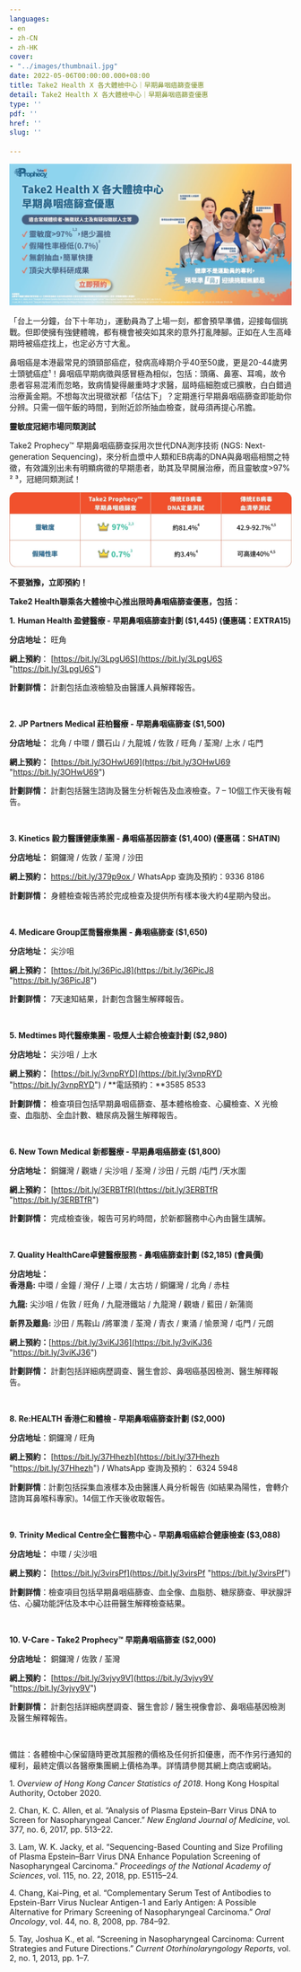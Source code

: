 ```yaml
---
languages:
- en
- zh-CN
- zh-HK
cover:
- "../images/thumbnail.jpg"
date: 2022-05-06T00:00:00.000+08:00
title: Take2 Health X 各大體檢中心｜早期鼻咽癌篩查優惠
detail: Take2 Health X 各大體檢中心｜早期鼻咽癌篩查優惠
type: ''
pdf: ''
href: ''
slug: ''

---
```

![](../images/inner-page-cover.jpg)

「台上一分鐘，台下十年功」，運動員為了上場一刻，都會預早準備，迎接每個挑戰。但即使擁有強健體魄，都有機會被突如其來的意外打亂陣腳。正如在人生高峰期時被癌症找上，也定必方寸大亂。

鼻咽癌是本港最常見的頭頸部癌症，發病高峰期介乎40至50歲，更是20-44歲男士頭號癌症¹！鼻咽癌早期病徵與感冒極為相似，包括：頭痛、鼻塞、耳鳴，故令患者容易混淆而忽略，致病情變得嚴重時才求醫，屆時癌細胞或已擴散，白白錯過治療黃金期。不想每次出現徵狀都「估估下」？定期進行早期鼻咽癌篩查即能助你分辨。只需一個午飯的時間，到附近診所抽血檢查，就毋須再提心吊膽。

**靈敏度冠絕市場同類測試**

Take2 Prophecy™ 早期鼻咽癌篩查採用次世代DNA測序技術 (NGS: Next-generation Sequencing)，來分析血漿中人類和EB病毒的DNA與鼻咽癌相關之特徵，有效識別出未有明顯病徵的早期患者，助其及早開展治療，而且靈敏度>97% ² ³，冠絕同類測試！

![](../images/tableart.jpg)

**不要猶豫，立即預約！**

**Take2 Health聯乘各大體檢中心推出限時鼻咽癌篩查優惠，包括：**

**1.** **Human Health 盈健醫療 - 早期鼻咽癌篩查計劃 ($1,445) (優惠碼：EXTRA15)**

**分店地址：** 旺角

**網上預約**： [https://bit.ly/3LpgU6S](https://bit.ly/3LpgU6S "https://bit.ly/3LpgU6S")

**計劃詳情：** 計劃包括血液檢驗及由醫護人員解釋報告。

<br/>

**2. JP Partners Medical 莊柏醫療 - 早期鼻咽癌篩查 ($1,500)**

**分店地址：** 北角 / 中環 / 鑽石山 / 九龍城 / 佐敦 / 旺角 / 荃灣/ 上水 / 屯門

**網上預約：** [https://bit.ly/3OHwU69](https://bit.ly/3OHwU69 "https://bit.ly/3OHwU69")

**計劃詳情：** 計劃包括醫生諮詢及醫生分析報告及血液檢查。7 – 10個工作天後有報告。

<br/>

**3. Kinetics 毅力醫護健康集團 - 鼻咽癌基因篩查 ($1,400) (優惠碼：SHATIN)**

**分店地址：** 銅鑼灣 / 佐敦 / 荃灣 / 沙田

**網上預約：** [https://bit.ly/379p9ox ](https://bit.ly/379p9ox "https://bit.ly/379p9ox")/ WhatsApp 查詢及預約：9336 8186

**計劃詳情：** 身體檢查報告將於完成檢查及提供所有樣本後大約4星期內發出。

<br/>

**4. Medicare Group匡喬醫療集團 - 鼻咽癌篩查 ($1,650)**

**分店地址：** 尖沙咀

**網上預約：** [https://bit.ly/36PicJ8](https://bit.ly/36PicJ8 "https://bit.ly/36PicJ8")

**計劃詳情：** 7天速知結果，計劃包含醫生解釋報告。

<br/>

**5. Medtimes 時代醫療集團 - 吸煙人士綜合檢查計劃 ($2,980)**

**分店地址：** 尖沙咀 / 上水

**網上預約：** [https://bit.ly/3vnpRYD](https://bit.ly/3vnpRYD "https://bit.ly/3vnpRYD") / **電話預約：**3585 8533

**計劃詳情：** 檢查項目包括早期鼻咽癌篩查、基本體格檢查、心臟檢查、X 光檢查、血脂肪、全血計數、糖尿病及醫生解釋報告。

<br/>

**6. New Town Medical 新都醫療 - 早期鼻咽癌篩查 ($1,800)**

**分店地址：** 銅鑼灣 / 觀塘 / 尖沙咀 / 荃灣 / 沙田 / 元朗 /屯門 /天水圍

**網上預約：** [https://bit.ly/3ERBTfR](https://bit.ly/3ERBTfR "https://bit.ly/3ERBTfR")

**計劃詳情：** 完成檢查後，報告可另約時間，於新都醫務中心內由醫生講解。

<br/>

**7. Quality HealthCare卓健醫療服務 - 鼻咽癌篩查計劃 ($2,185) (會員價)**

**分店地址：**  
**香港島:** 中環 / 金鐘 / 灣仔 / 上環 / 太古坊 / 銅鑼灣 / 北角 / 赤柱

**九龍:** 尖沙咀 / 佐敦 / 旺角 / 九龍港鐵站 / 九龍灣 / 觀塘 / 藍田 / 新蒲崗

**新界及離島:** 沙田 / 馬鞍山 /將軍澳 / 荃灣 / 青衣 / 東涌 / 愉景灣 / 屯門 / 元朗

**網上預約：**[https://bit.ly/3viKJ36](https://bit.ly/3viKJ36 "https://bit.ly/3viKJ36")

**計劃詳情：** 計劃包括詳細病歷調查、醫生會診、鼻咽癌基因檢測、醫生解釋報告。

<br/>

**8. Re:HEALTH 香港仁和體檢 - 早期鼻咽癌篩查計劃 ($2,000)**

**分店地址**：銅鑼灣 / 旺角

**網上預約：** [https://bit.ly/37Hhezh](https://bit.ly/37Hhezh "https://bit.ly/37Hhezh") / WhatsApp 查詢及預約： 6324 5948

**計劃詳情**：計劃包括採集血液樣本及由醫護人員分析報告 (如結果為陽性，會轉介諮詢耳鼻喉科專家)。14個工作天後收取報告。

<br/>

**9.** **Trinity Medical Centre全仁醫務中心 - 早期鼻咽癌綜合健康檢查 ($3,088)**

**分店地址：** 中環 / 尖沙咀

**網上預約：** [https://bit.ly/3virsPf](https://bit.ly/3virsPf "https://bit.ly/3virsPf")

**計劃詳情**：檢查項目包括早期鼻咽癌篩查、血全像、血脂肪、糖尿篩查、甲狀腺評估、心臟功能評估及本中心註冊醫生解釋檢查結果。

<br/>

**10. V-Care - Take2 Prophecy™️ 早期鼻咽癌篩查 ($2,000)**

**分店地址：** 銅鑼灣 / 佐敦 / 荃灣

**網上預約：** [https://bit.ly/3vjvy9V](https://bit.ly/3vjvy9V "https://bit.ly/3vjvy9V")

**計劃詳情：** 計劃包括詳細病歷調查、醫生會診 / 醫生視像會診、鼻咽癌基因檢測及醫生解釋報告。

<br/>

備註：各體檢中心保留隨時更改其服務的價格及任何折扣優惠，而不作另行通知的權利，最終定價以各醫療集團網上價格為準。詳情請參閱其網上商店或網站。

1\. _Overview of Hong Kong Cancer Statistics of 2018_. Hong Kong Hospital Authority, October 2020.

2\. Chan, K. C. Allen, et al. “Analysis of Plasma Epstein–Barr Virus DNA to Screen for Nasopharyngeal Cancer.” _New England Journal of Medicine_, vol. 377, no. 6, 2017, pp. 513–22.

3\. Lam, W. K. Jacky, et al. “Sequencing-Based Counting and Size Profiling of Plasma Epstein–Barr Virus DNA Enhance Population Screening of Nasopharyngeal Carcinoma.” _Proceedings of the National_ _Academy of Sciences_, vol. 115, no. 22, 2018, pp. E5115–24.

4\. Chang, Kai-Ping, et al. “Complementary Serum Test of Antibodies to Epstein-Barr Virus Nuclear Antigen-1 and Early Antigen: A Possible Alternative for Primary Screening of Nasopharyngeal Carcinoma.” _Oral Oncology_, vol. 44, no. 8, 2008, pp. 784–92.

5\. Tay, Joshua K., et al. “Screening in Nasopharyngeal Carcinoma: Current Strategies and Future Directions.” _Current Otorhinolaryngology Reports_, vol. 2, no. 1, 2013, pp. 1–7.